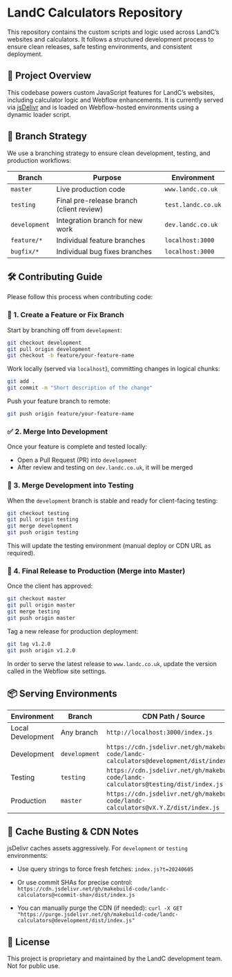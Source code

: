 # LandC Calculators Repository

This repository contains the custom scripts and logic used across LandC’s websites and calculators. It follows a structured development process to ensure clean releases, safe testing environments, and consistent deployment.

## 🧱 Project Overview

This codebase powers custom JavaScript features for LandC’s websites, including calculator logic and Webflow enhancements. It is currently served via [jsDelivr](https://www.jsdelivr.com/) and is loaded on Webflow-hosted environments using a dynamic loader script.

## 🚀 Branch Strategy

We use a branching strategy to ensure clean development, testing, and production workflows:

| Branch        | Purpose                                  | Environment        |
| ------------- | ---------------------------------------- | ------------------ |
| `master`      | Live production code                     | `www.landc.co.uk`  |
| `testing`     | Final pre-release branch (client review) | `test.landc.co.uk` |
| `development` | Integration branch for new work          | `dev.landc.co.uk`  |
| `feature/*`   | Individual feature branches              | `localhost:3000`   |
| `bugfix/*`    | Individual bug fixes branches            | `localhost:3000`   |

## 🛠 Contributing Guide

Please follow this process when contributing code:

### 🔀 1. Create a Feature or Fix Branch

Start by branching off from `development`:

```Bash
git checkout development
git pull origin development
git checkout -b feature/your-feature-name
```

Work locally (served via `localhost`), committing changes in logical chunks:

```Bash
git add .
git commit -m "Short description of the change"
```

Push your feature branch to remote:

```Bash
git push origin feature/your-feature-name
```

### ✅ 2. Merge Into Development

Once your feature is complete and tested locally:

- Open a Pull Request (PR) into `development`
- After review and testing on `dev.landc.co.uk`, it will be merged

### 🧪 3. Merge Development into Testing

When the `development` branch is stable and ready for client-facing testing:

```Bash
git checkout testing
git pull origin testing
git merge development
git push origin testing
```

This will update the testing environment (manual deploy or CDN URL as required).

### 🚢 4. Final Release to Production (Merge into Master)

Once the client has approved:

```Bash
git checkout master
git pull origin master
git merge testing
git push origin master
```

Tag a new release for production deployment:

```Bash
git tag v1.2.0
git push origin v1.2.0
```

In order to serve the latest release to `www.landc.co.uk`, update the version called in the Webflow site settings.

## 📦 Serving Environments

| Environment       | Branch        | CDN Path / Source                                                                        |
| ----------------- | ------------- | ---------------------------------------------------------------------------------------- |
| Local Development | Any branch    | `http://localhost:3000/index.js`                                                         |
| Development       | `development` | `https://cdn.jsdelivr.net/gh/makebuild-code/landc-calculators@development/dist/index.js` |
| Testing           | `testing`     | `https://cdn.jsdelivr.net/gh/makebuild-code/landc-calculators@testing/dist/index.js`     |
| Production        | `master`      | `https://cdn.jsdelivr.net/gh/makebuild-code/landc-calculators@vX.Y.Z/dist/index.js`      |

## 🔁 Cache Busting & CDN Notes

jsDelivr caches assets aggressively. For `development` or `testing` environments:

- Use query strings to force fresh fetches:
  `index.js?t=20240605`

- Or use commit SHAs for precise control:
  `https://cdn.jsdelivr.net/gh/makebuild-code/landc-calculators@<commit-sha>/dist/index.js`

- You can manually purge the CDN (if needed):
  `curl -X GET "https://purge.jsdelivr.net/gh/makebuild-code/landc-calculators@development/dist/index.js"`

## 📄 License

This project is proprietary and maintained by the LandC development team. Not for public use.
